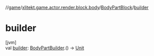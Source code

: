 //[game](../../../index.md)/[xlitekt.game.actor.render.block.body](../index.md)/[BodyPartBlock](index.md)/[builder](builder.md)

# builder

[jvm]\
val [builder](builder.md): [BodyPartBuilder](../-body-part-builder/index.md).() -&gt; [Unit](https://kotlinlang.org/api/latest/jvm/stdlib/kotlin/-unit/index.html)

